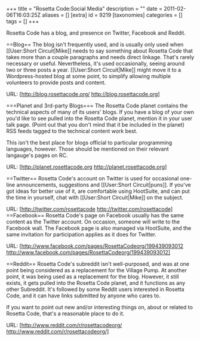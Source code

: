 +++
title = "Rosetta Code:Social Media"
description = ""
date = 2011-02-06T16:03:25Z
aliases = []
[extra]
id = 9219
[taxonomies]
categories = []
tags = []
+++

Rosetta Code has a blog, and presence on Twitter, Facebook and Reddit.

==Blog==
The blog isn't frequently used, and is usually only used when [[User:Short Circuit|Mike]] needs to say something about Rosetta Code that takes more than a couple paragraphs and needs direct linkage. That's rarely necessary or useful. Nevertheless, it's used occasionally, seeing around two or three posts a year. [[User:Short Circuit|Mike]] might move it to a Wordpress-hosted blog at some point, to simplify allowing multiple volunteers to provide posts and content.

URL: [http://blog.rosettacode.org/ http://blog.rosettacode.org]

===Planet and 3rd-party Blogs===
The Rosetta Code planet contains the technical aspects of many of its users' blogs. If you have a blog of your own you'd like to see pulled into the Rosetta Code planet, mention it in your user talk page. (Point out that you don't mind that it be included in the planet) RSS feeds tagged to the technical content work best.

This isn't the best place for blogs official to particular programming languages, however. Those should be mentioned on their relevant langauge's pages on RC.

URL: [http://planet.rosettacode.org http://planet.rosettacode.org]

==Twitter==
Rosetta Code's account on Twitter is used for occasional one-line announcements, suggestions and [[User:Short Circuit|puns]]. If you've got ideas for better use of it, are comfortable using HootSuite, and can put the time in yourself, chat with [[User:Short Circuit|Mike]] on the subject.

URL: [http://twitter.com/rosettacode http://twitter.com/rosettacode]
==Facebook==
Rosetta Code's page on Facebook usually has the same content as the Twitter account. On occasion, someone will write to the Facebook wall. The Facebook page is also managed via HootSuite, and the same invitation for participation applies as it does for Twitter.

URL: [http://www.facebook.com/pages/RosettaCodeorg/199439093012 http://www.facebook.com/pages/RosettaCodeorg/199439093012]

==Reddit==
Rosetta Code's subreddit isn't well-purposed, and was at one point being considered as a replacement for the Village Pump. At another point, it was being used as a replacement for the blog. However, it still exists, it gets pulled into the Rosetta Code planet, and it functions as any other Subreddit. It's followed by some Reddit users interested in Rosetta Code, and it can have links submitted by anyone who cares to.

If you want to point out new and/or interesting things on, about or related to Rosetta Code, that's a reasonable place to do it.

URL: [http://www.reddit.com/r/rosettacodeorg/ http://www.reddit.com/r/rosettacodeorg/]
